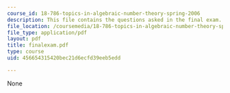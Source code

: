 ```yaml
---
course_id: 18-786-topics-in-algebraic-number-theory-spring-2006
description: This file contains the questions asked in the final exam.
file_location: /coursemedia/18-786-topics-in-algebraic-number-theory-spring-2006/456654315420bec21d6ecfd39eeb5edd_finalexam.pdf
file_type: application/pdf
layout: pdf
title: finalexam.pdf
type: course
uid: 456654315420bec21d6ecfd39eeb5edd

---
```

None